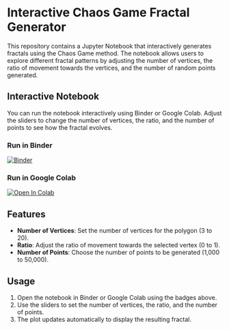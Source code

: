 # Interactive Chaos Game Fractal Generator

This repository contains a Jupyter Notebook that interactively generates fractals using the Chaos Game method. The notebook allows users to explore different fractal patterns by adjusting the number of vertices, the ratio of movement towards the vertices, and the number of random points generated.

## Interactive Notebook

You can run the notebook interactively using Binder or Google Colab. Adjust the sliders to change the number of vertices, the ratio, and the number of points to see how the fractal evolves.

### Run in Binder

[![Binder](https://mybinder.org/badge_logo.svg)](https://mybinder.org/v2/gh/your-username/chaos-game-fractal/main?filepath=chaos_game_fractal.ipynb)

### Run in Google Colab

[![Open In Colab](https://colab.research.google.com/assets/colab-badge.svg)](https://colab.research.google.com/github/your-username/chaos-game-fractal/blob/main/chaos_game_fractal.ipynb)

## Features

- **Number of Vertices**: Set the number of vertices for the polygon (3 to 20).
- **Ratio**: Adjust the ratio of movement towards the selected vertex (0 to 1).
- **Number of Points**: Choose the number of points to be generated (1,000 to 50,000).

## Usage

1. Open the notebook in Binder or Google Colab using the badges above.
2. Use the sliders to set the number of vertices, the ratio, and the number of points.
3. The plot updates automatically to display the resulting fractal.
